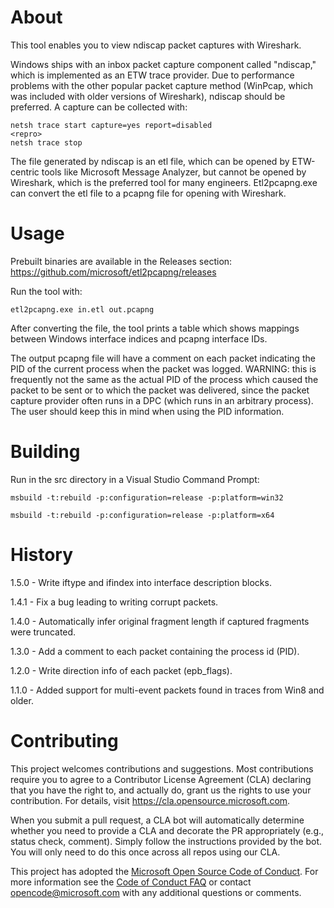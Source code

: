 
# About

This tool enables you to view ndiscap packet captures with Wireshark.

Windows ships with an inbox packet capture component called "ndiscap," which is implemented
as an ETW trace provider. Due to performance problems with the other popular packet capture
method (WinPcap, which was included with older versions of Wireshark), ndiscap should be
preferred. A capture can be collected with:

```
netsh trace start capture=yes report=disabled
<repro>
netsh trace stop
```

The file generated by ndiscap is an etl file, which can be opened by ETW-centric tools
like Microsoft Message Analyzer, but cannot be opened by Wireshark, which is the preferred
tool for many engineers. Etl2pcapng.exe can convert the etl file to a pcapng file for
opening with Wireshark.

# Usage

Prebuilt binaries are available in the Releases section: https://github.com/microsoft/etl2pcapng/releases

Run the tool with:

```
etl2pcapng.exe in.etl out.pcapng
```

After converting the file, the tool prints a table which shows mappings between Windows
interface indices and pcapng interface IDs.

The output pcapng file will have a comment on each packet indicating the PID
of the current process when the packet was logged. WARNING: this is frequently
not the same as the actual PID of the process which caused the packet to be
sent or to which the packet was delivered, since the packet capture provider
often runs in a DPC (which runs in an arbitrary process). The user should keep
this in mind when using the PID information.

# Building

Run in the src directory in a Visual Studio Command Prompt:

```
msbuild -t:rebuild -p:configuration=release -p:platform=win32

msbuild -t:rebuild -p:configuration=release -p:platform=x64
```

# History

1.5.0 - Write iftype and ifindex into interface description blocks.

1.4.1 - Fix a bug leading to writing corrupt packets.

1.4.0 - Automatically infer original fragment length if captured fragments were truncated.

1.3.0 - Add a comment to each packet containing the process id (PID).

1.2.0 - Write direction info of each packet (epb_flags).

1.1.0 - Added support for multi-event packets found in traces from Win8 and older.

# Contributing

This project welcomes contributions and suggestions.  Most contributions require you to agree to a
Contributor License Agreement (CLA) declaring that you have the right to, and actually do, grant us
the rights to use your contribution. For details, visit https://cla.opensource.microsoft.com.

When you submit a pull request, a CLA bot will automatically determine whether you need to provide
a CLA and decorate the PR appropriately (e.g., status check, comment). Simply follow the instructions
provided by the bot. You will only need to do this once across all repos using our CLA.

This project has adopted the [Microsoft Open Source Code of Conduct](https://opensource.microsoft.com/codeofconduct/).
For more information see the [Code of Conduct FAQ](https://opensource.microsoft.com/codeofconduct/faq/) or
contact [opencode@microsoft.com](mailto:opencode@microsoft.com) with any additional questions or comments.
